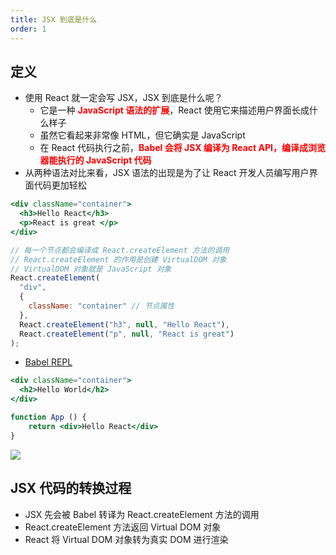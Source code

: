 ```yaml
---
title: JSX 到底是什么
order: 1
---
```


## 定义

- 使用 React 就一定会写 JSX，JSX 到底是什么呢？
  - 它是一种 **<font color=red>JavaScript 语法的扩展</font>**，React 使用它来描述用户界面长成什么样子
  - 虽然它看起来非常像 HTML，但它确实是 JavaScript 
  - 在 React 代码执行之前，**<font color=red>Babel 会将 JSX 编译为 React API，编译成浏览器能执行的 JavaScript 代码</font>**
- 从两种语法对比来看，JSX 语法的出现是为了让 React 开发人员编写用户界面代码更加轻松

```jsx
<div className="container">
  <h3>Hello React</h3>
  <p>React is great </p>
</div>
```
```jsx
// 每一个节点都会编译成 React.createElement 方法的调用
// React.createElement 的作用是创建 VirtualDOM 对象
// VirtualDOM 对象就是 JavaScript 对象
React.createElement(
  "div",
  {
    className: "container" // 节点属性
  },
  React.createElement("h3", null, "Hello React"),
  React.createElement("p", null, "React is great")
);
```

- [Babel REPL](https://babeljs.io/repl)

```jsx
<div className="container">
  <h2>Hello World</h2>
</div>

function App () {
	return <div>Hello React</div>
}
```

![](https://cdn.jsdelivr.net/gh/zxwin0125/image-repo/img/Frame/React/07.png)

## JSX 代码的转换过程

- JSX 先会被 Babel 转译为 React.createElement 方法的调用
- React.createElement 方法返回 Virtual DOM 对象
- React 将 Virtual DOM 对象转为真实 DOM 进行渲染